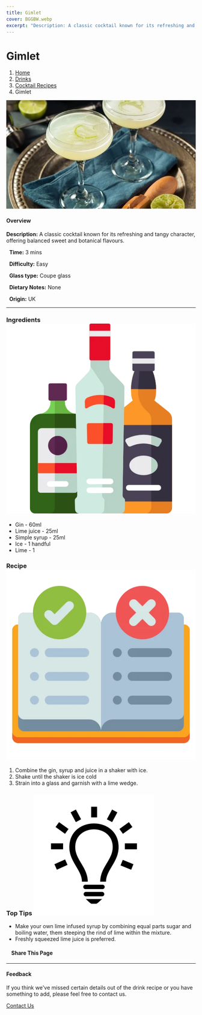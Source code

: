 ```yaml
---
title: Gimlet
cover: BGGBW.webp
excerpt: "Description: A classic cocktail known for its refreshing and tangy character, offering balanced sweet and botanical flavours."
---
```


# Gimlet

1.  [Home](/)
2.  [Drinks](drinks)
3.  [Cocktail Recipes](drinks/cocktailrecipes)
4.  Gimlet

![](/images/gimlet.webp)

#### Overview

**Description:** A classic cocktail known for its refreshing and tangy character, offering balanced sweet and botanical flavours.

  **Time:** 3 mins

  **Difficulty:** Easy

  **Glass type:** Coupe glass

  **Dietary Notes:** None

  **Origin:** UK

* * *

### Ingredients ![target](/images/liquor.webp)

-   Gin - 60ml
-   Lime juice - 25ml
-   Simple syrup - 25ml
-   Ice - 1 handful
-   Lime - 1

### Recipe ![target](/images/rules.webp)

1.  Combine the gin, syrup and juice in a shaker with ice.
2.  Shake until the shaker is ice cold
3.  Strain into a glass and garnish with a lime wedge.

### Top Tips ![target](/images/lightbulb.webp)

-   Make your own lime infused syrup by combining equal parts sugar and boiling water, them steeping the rind of lime within the mixture.
-   Freshly squeezed lime juice is preferred.

####     Share This Page

[](https://www.facebook.com/sharer/sharer.php?u=beergogglegames.co.uk/Drinks/CocktailRecipes/gimlet)[](https://www.instagram.com/direct/new/)[](https://twitter.com/intent/tweet?url=beergogglegames.co.uk/Drinks/CocktailRecipes/gimlet)

* * *

#### Feedback

If you think we've missed certain details out of the drink recipe or you have something to add, please feel free to contact us.

  
  
  
[Contact Us](contact)
